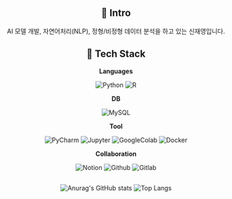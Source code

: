 <div align=center>

## 👋 Intro

AI 모델 개발, 자연어처리(NLP), 정형/비정형 데이터 분석을 하고 있는 신재영입니다.


<div align=center>

## 🌱 Tech Stack

**Languages**

![Python](https://img.shields.io/badge/Python-3776AB.svg?&style=for-the-badge&logo=Python&logoColor=white)
![R](https://img.shields.io/badge/R-007AFF.svg?&style=for-the-badge&logo=R&logoColor=white)

**DB**

![MySQL](https://img.shields.io/badge/MySQL-4479A1.svg?&style=for-the-badge&logo=MySQL&logoColor=white)

**Tool**

![PyCharm](https://img.shields.io/badge/PyCharm-000000.svg?&style=for-the-badge&logo=PyCharm&logoColor=white) 
![Jupyter](https://img.shields.io/badge/Jupyter-F37626.svg?&style=for-the-badge&logo=Jupyter&logoColor=white)
![GoogleColab](https://img.shields.io/badge/GoogleColab-F9AB00.svg?&style=for-the-badge&logo=GoogleColab&logoColor=white)
![Docker](https://img.shields.io/badge/Docker-2496ED.svg?&style=for-the-badge&logo=Docker&logoColor=white)

**Collaboration**

![Notion](https://img.shields.io/badge/Notion-000000.svg?&style=for-the-badge&logo=Notion&logoColor=white)
![Github](https://img.shields.io/badge/Github-000000.svg?&style=for-the-badge&logo=Github&logoColor=white)
![Gitlab](https://img.shields.io/badge/Gitlab-000000.svg?&style=for-the-badge&logo=Gitlab&logoColor=white)

<div align=center>

##

![Anurag's GitHub stats](https://github-readme-stats.vercel.app/api?username=jaeyeongs&show_icons=true&theme=dark)
![Top Langs](https://github-readme-stats.vercel.app/api/top-langs/?username=jaeyeongs&layout=compact&theme=dark)
